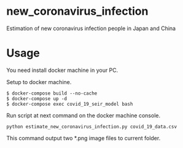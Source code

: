 # new_coronavirus_infection

Estimation of new coronavirus infection people in Japan and China

# Usage

You need install docker machine in your PC.  

Setup to docker machine.

```
$ docker-compose build --no-cache
$ docker-compose up -d
$ docker-compose exec covid_19_seir_model bash
```

Run script at next command on the docker machine console.

```
python estimate_new_coronavirus_infection.py covid_19_data.csv
```

This command output two *.png image files to current folder.
